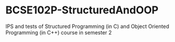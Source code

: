 # BCSE102P-StructuredAndOOP
IPS and tests of Structured Programming (in C) and Object Oriented Programming (in C++) course in semester 2
